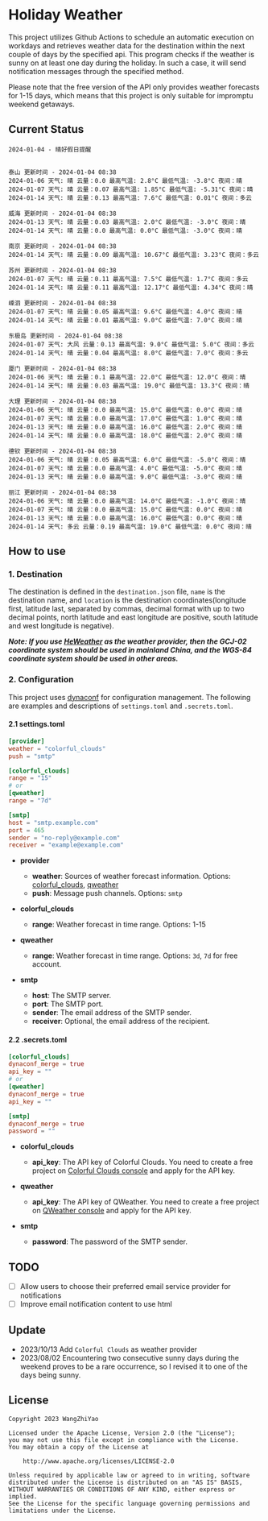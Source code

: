 # Holiday Weather

This project utilizes Github Actions to schedule an automatic execution on workdays and retrieves weather data for the destination within the next couple of days by the  specified api.
This program checks if the weather is sunny on at least one day during the holiday. In such a case, it will send notification messages through the specified method.

Please note that the free version of the API only provides weather forecasts for 1-15 days, which means that this project is only suitable for impromptu weekend getaways.

## Current Status

```
2024-01-04 - 晴好假日提醒


泰山 更新时间 - 2024-01-04 08:38
2024-01-06 天气: 晴 云量：0.0 最高气温: 2.8°C 最低气温: -3.8°C 夜间：晴
2024-01-07 天气: 晴 云量：0.07 最高气温: 1.85°C 最低气温: -5.31°C 夜间：晴
2024-01-14 天气: 晴 云量：0.13 最高气温: 7.6°C 最低气温: 0.01°C 夜间：多云

威海 更新时间 - 2024-01-04 08:38
2024-01-13 天气: 晴 云量：0.03 最高气温: 2.0°C 最低气温: -3.0°C 夜间：晴
2024-01-14 天气: 晴 云量：0.0 最高气温: 0.0°C 最低气温: -3.0°C 夜间：晴

南京 更新时间 - 2024-01-04 08:38
2024-01-14 天气: 晴 云量：0.09 最高气温: 10.67°C 最低气温: 3.23°C 夜间：多云

苏州 更新时间 - 2024-01-04 08:38
2024-01-07 天气: 晴 云量：0.11 最高气温: 7.5°C 最低气温: 1.7°C 夜间：多云
2024-01-14 天气: 晴 云量：0.11 最高气温: 12.17°C 最低气温: 4.34°C 夜间：晴

嵊泗 更新时间 - 2024-01-04 08:38
2024-01-07 天气: 晴 云量：0.05 最高气温: 9.6°C 最低气温: 4.0°C 夜间：晴
2024-01-14 天气: 晴 云量：0.01 最高气温: 9.0°C 最低气温: 7.0°C 夜间：晴

东极岛 更新时间 - 2024-01-04 08:38
2024-01-07 天气: 大风 云量：0.13 最高气温: 9.0°C 最低气温: 5.0°C 夜间：多云
2024-01-14 天气: 晴 云量：0.04 最高气温: 8.0°C 最低气温: 7.0°C 夜间：多云

厦门 更新时间 - 2024-01-04 08:38
2024-01-06 天气: 晴 云量：0.1 最高气温: 22.0°C 最低气温: 12.0°C 夜间：晴
2024-01-14 天气: 晴 云量：0.03 最高气温: 19.0°C 最低气温: 13.3°C 夜间：晴

大理 更新时间 - 2024-01-04 08:38
2024-01-06 天气: 晴 云量：0.0 最高气温: 15.0°C 最低气温: 0.0°C 夜间：晴
2024-01-07 天气: 晴 云量：0.0 最高气温: 17.0°C 最低气温: 1.0°C 夜间：晴
2024-01-13 天气: 晴 云量：0.0 最高气温: 16.0°C 最低气温: 2.0°C 夜间：晴
2024-01-14 天气: 晴 云量：0.0 最高气温: 18.0°C 最低气温: 2.0°C 夜间：晴

德钦 更新时间 - 2024-01-04 08:38
2024-01-06 天气: 晴 云量：0.05 最高气温: 6.0°C 最低气温: -5.0°C 夜间：晴
2024-01-07 天气: 晴 云量：0.0 最高气温: 4.0°C 最低气温: -5.0°C 夜间：晴
2024-01-13 天气: 晴 云量：0.0 最高气温: 9.0°C 最低气温: -3.0°C 夜间：晴

丽江 更新时间 - 2024-01-04 08:38
2024-01-06 天气: 晴 云量：0.0 最高气温: 14.0°C 最低气温: -1.0°C 夜间：晴
2024-01-07 天气: 晴 云量：0.0 最高气温: 15.0°C 最低气温: 0.0°C 夜间：晴
2024-01-13 天气: 晴 云量：0.0 最高气温: 16.0°C 最低气温: 0.0°C 夜间：晴
2024-01-14 天气: 多云 云量：0.19 最高气温: 19.0°C 最低气温: 0.0°C 夜间：晴

```

## How to use

### 1. Destination

The destination is defined in the `destination.json` file, `name` is the destination name, and `location` is the destination coordinates(longitude first, latitude last, separated by commas, decimal format with up to two decimal points, north latitude and east longitude are positive, south latitude and west longitude is negative).

***Note: If you use [HeWeather](https://dev.qweather.com/docs/) as the weather provider, then the GCJ-02 coordinate system should be used in mainland China, and the WGS-84 coordinate system should be used in other areas.***

### 2. Configuration

This project uses [dynaconf](https://github.com/dynaconf/dynaconf) for configuration management. The following are examples and descriptions of `settings.toml`  and `.secrets.toml`.

#### 2.1 settings.toml

```toml
[provider]
weather = "colorful_clouds"
push = "smtp"

[colorful_clouds]
range = "15"
# or
[qweather]
range = "7d"

[smtp]
host = "smtp.example.com"
port = 465
sender = "no-reply@example.com"
receiver = "example@example.com"
```
- **provider**
  - **weather**: Sources of weather forecast information. Options: [colorful_clouds](https://docs.caiyunapp.com/docs/daily), [qweather](https://dev.qweather.com/docs/api/weather/weather-daily-forecast/)
  - **push**: Message push channels. Options: `smtp`

- **colorful_clouds**
  - **range**:  Weather forecast in time range. Options: 1-15

- **qweather**
  - **range**: Weather forecast in time range. Options: `3d`, `7d` for free account.

- **smtp**
  - **host**: The SMTP server.
  - **port**: The SMTP port.
  - **sender**: The email address of the SMTP sender.
  - **receiver**: Optional, the email address of the recipient.

#### 2.2 .secrets.toml

```toml
[colorful_clouds]
dynaconf_merge = true
api_key = ""
# or
[qweather]
dynaconf_merge = true
api_key = ""

[smtp]
dynaconf_merge = true
password = ""
```

- **colorful_clouds**
  - **api_key**:  The API key of Colorful Clouds. You need to create a free project on [Colorful Clouds console](https://platform.caiyunapp.com/dashboard/index) and apply for the API key.

- **qweather**
  - **api_key**: The API key of QWeather. You need to create a free project on [QWeather console](https://console.qweather.com/#/console) and apply for the API key.

- **smtp**
  - **password**: The password of the SMTP sender.


## TODO

- [ ] Allow users to choose their preferred email service provider for notifications
- [ ] Improve email notification content to use html

## Update
- 2023/10/13 Add `Colorful Clouds` as weather provider 
- 2023/08/02 Encountering two consecutive sunny days during the weekend proves to be a rare occurrence, so I revised it to one of the days being sunny.

## License

    Copyright 2023 WangZhiYao
    
    Licensed under the Apache License, Version 2.0 (the "License");
    you may not use this file except in compliance with the License.
    You may obtain a copy of the License at
    
        http://www.apache.org/licenses/LICENSE-2.0
    
    Unless required by applicable law or agreed to in writing, software
    distributed under the License is distributed on an "AS IS" BASIS,
    WITHOUT WARRANTIES OR CONDITIONS OF ANY KIND, either express or implied.
    See the License for the specific language governing permissions and
    limitations under the License.
